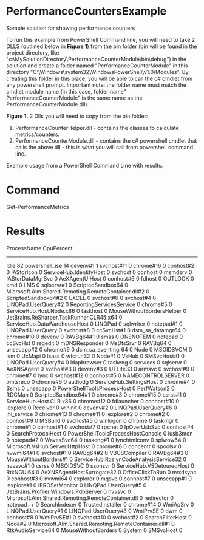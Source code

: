 # PerformanceCountersExample
Sample solution for showing performance counters

To run this example from PowerShell Command line, you will need to take 2 DLLS (outlined below in **Figure 1**) from the bin folder (bin will be found in the project directory, like "c:\MySolutionDirectory\PerformanceCounterModule\bin\debug\") in the solution and create a folder named "PerformanceCounterModule" in this directory "C:\Windows\system32\WindowsPowerShell\v1.0\Modules\". By creating this folder in this place, you will be able to call the c# cmdlet from any powershell prompt. Important note: the folder name must match the cmdlet module name (in this case, folder name" PerformanceCounterModule" is the same name as the PerformanceCounterModule.dll).

**Figure 1.**
2 Dlls you will need to copy from the bin folder:
1. PerformanceCounterHelper.dll - contains the classes to calculate metrics/counters.
2. PerformanceCounterModule.dll - contains the c# powershell cmdlet that calls the above dll - this is what you will call from powershell command line.

Example usage from a PowerShell Command Line with results:

# Command
Get-PerformanceMetrics 

# Results
ProcessName                                                                                                             CpuPercent
-----------                                                                                                             ----------
Idle                                                                                                                            82
powershell_ise                                                                                                                  14
devenv#1                                                                                                                         1
svchost#11                                                                                                                       0
chrome#16                                                                                                                        0
conhost#2                                                                                                                        0
IAStorIcon                                                                                                                       0
ServiceHub.IdentityHost                                                                                                          0
svchost                                                                                                                          0
conhost                                                                                                                          0
msmdsrv                                                                                                                          0
IAStorDataMgrSvc                                                                                                                 0
AeXAgentUIHost                                                                                                                   0
conhost#6                                                                                                                        0
fdhost                                                                                                                           0
OUTLOOK                                                                                                                          0
cmd                                                                                                                              0
LMS                                                                                                                              0
sqlservr#1                                                                                                                       0
ScriptedSandbox64                                                                                                                0
Microsoft.Alm.Shared.Remoting.RemoteContainer.dll#2                                                                              0
ScriptedSandbox64#2                                                                                                              0
EXCEL                                                                                                                            0
svchost#6                                                                                                                        0
svchost#4                                                                                                                        0
LINQPad.UserQuery#2                                                                                                              0
ReportingServicesService                                                                                                         0
chrome#5                                                                                                                         0
ServiceHub.Host.Node.x86                                                                                                         0
taskhost                                                                                                                         0
MouseWithoutBordersHelper                                                                                                        0
JetBrains.ReSharper.TaskRunner.CLR45.x64                                                                                         0
ServiceHub.DataWarehouseHost                                                                                                     0
LINQPad                                                                                                                          0
sqlwriter                                                                                                                        0
notepad#1                                                                                                                        0
LINQPad.UserQuery                                                                                                                0
svchost#8                                                                                                                        0
ccSvcHst#1                                                                                                                       0
dsm_sa_datamgr64                                                                                                                 0
chrome#10                                                                                                                        0
devenv                                                                                                                           0
RAVBg64#1                                                                                                                        0
smss                                                                                                                             0
ONENOTEM                                                                                                                         0
notepad                                                                                                                          0
ccSvcHst                                                                                                                         0
regedit                                                                                                                          0
mDNSResponder                                                                                                                    0
MsDtsSrvr                                                                                                                        0
RAVBg64                                                                                                                          0
unsecapp#2                                                                                                                       0
chrome#9                                                                                                                         0
dsm_sa_eventmgr64                                                                                                                0
Node                                                                                                                             0
MSOIDSVCM                                                                                                                        0
lsm                                                                                                                              0
UcMapi                                                                                                                           0
lsass                                                                                                                            0
wfcrun32                                                                                                                         0
Node#1                                                                                                                           0
VsHub                                                                                                                            0
SMSvcHost#1                                                                                                                      0
LINQPad.UserQuery#4                                                                                                              0
ldapbrowser                                                                                                                      0
taskeng                                                                                                                          0
services                                                                                                                         0
sqlservr                                                                                                                         0
AeXNSAgent                                                                                                                       0
svchost#3                                                                                                                        0
devenv#3                                                                                                                         0
UTLite33                                                                                                                         0
armsvc                                                                                                                           0
svchost#9                                                                                                                        0
chrome#7                                                                                                                         0
lync                                                                                                                             0
svchost#12                                                                                                                       0
conhost#5                                                                                                                        0
NAMECONTROLSERVER                                                                                                                0
omtsreco                                                                                                                         0
chrome#6                                                                                                                         0
audiodg                                                                                                                          0
ServiceHub.SettingsHost                                                                                                          0
chrome#4                                                                                                                         0
Ssms                                                                                                                             0
unsecapp                                                                                                                         0
PowerShellToolsProcessHost                                                                                                       0
PerfWatson2                                                                                                                      0
RDCMan                                                                                                                           0
ScriptedSandbox64#1                                                                                                              0
chrome#3                                                                                                                         0
chrome#15                                                                                                                        0
csrss#1                                                                                                                          0
ServiceHub.Host.CLR.x86                                                                                                          0
chrome#12                                                                                                                        0
fdlauncher                                                                                                                       0
conhost#10                                                                                                                       0
iexplore                                                                                                                         0
Receiver                                                                                                                         0
wininit                                                                                                                          0
devenv#2                                                                                                                         0
LINQPad.UserQuery#6                                                                                                              0
jhi_service                                                                                                                      0
chrome#13                                                                                                                        0
chrome#11                                                                                                                        0
iexplore#2                                                                                                                       0
chrome#2                                                                                                                         0
conhost#9                                                                                                                        0
MSBuild                                                                                                                          0
svchost#5                                                                                                                        0
winlogon                                                                                                                         0
chrome                                                                                                                           0
taskmgr                                                                                                                          0
chrome#1                                                                                                                         0
conhost#1                                                                                                                        0
svchost#7                                                                                                                        0
rpcnet                                                                                                                           0
IpOverUsbSvc                                                                                                                     0
conhost#4                                                                                                                        0
SearchProtocolHost                                                                                                               0
PowerShellToolsProcessHostConsole                                                                                                0
iusb3mon                                                                                                                         0
notepad#2                                                                                                                        0
WavesSvc64                                                                                                                       0
taskeng#1                                                                                                                        0
lynchtmlconv                                                                                                                     0
splwow64                                                                                                                         0
Microsoft.VsHub.Server.HttpHost                                                                                                  0
chrome#8                                                                                                                         0
concentr                                                                                                                         0
spoolsv                                                                                                                          0
nvwmi64#1                                                                                                                        0
svchost#1                                                                                                                        0
RAVBg64#2                                                                                                                        0
VBCSCompiler                                                                                                                     0
RAVBg64#3                                                                                                                        0
MouseWithoutBorders#1                                                                                                            0
ServiceHub.RoslynCodeAnalysisService32                                                                                           0
nvvsvc#1                                                                                                                         0
csrss                                                                                                                            0
MSOIDSVC                                                                                                                         0
ssonsvr                                                                                                                          0
ServiceHub.VSDetouredHost                                                                                                        0
RtkNGUI64                                                                                                                        0
AeXNSAgentHostSurrogate32                                                                                                        0
OfficeClickToRun                                                                                                                 0
nvxdsync                                                                                                                         0
conhost#3                                                                                                                        0
nvwmi64                                                                                                                          0
explorer                                                                                                                         0
mqsvc                                                                                                                            0
conhost#7                                                                                                                        0
unsecapp#1                                                                                                                       0
iexplore#1                                                                                                                       0
IPROSetMonitor                                                                                                                   0
LINQPad.UserQuery#5                                                                                                              0
JetBrains.Profiler.Windows.PdbServer                                                                                             0
nvvsvc                                                                                                                           0
Microsoft.Alm.Shared.Remoting.RemoteContainer.dll                                                                                0
redirector                                                                                                                       0
notepad++                                                                                                                        0
SearchIndexer                                                                                                                    0
TrustedInstaller                                                                                                                 0
chrome#14                                                                                                                        0
WmiApSrv                                                                                                                         0
LINQPad.UserQuery#1                                                                                                              0
LINQPad.UserQuery#3                                                                                                              0
WmiPrvSE                                                                                                                         0
dwm                                                                                                                              0
conhost#8                                                                                                                        0
WmiPrvSE#1                                                                                                                       0
svchost#10                                                                                                                       0
svchost#2                                                                                                                        0
SearchFilterHost                                                                                                                 0
Node#2                                                                                                                           0
Microsoft.Alm.Shared.Remoting.RemoteContainer.dll#1                                                                              0
RtkAudioService64                                                                                                                0
MouseWithoutBorders                                                                                                              0
System                                                                                                                           0
SMSvcHost                                                                                                                        0
